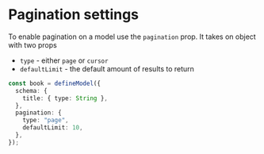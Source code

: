 # Pagination settings

To enable pagination on a model use the `pagination` prop. It takes on object
with two props

- `type` - either `page` or `cursor`
- `defaultLimit` - the default amount of results to return

```typescript
const book = defineModel({
  schema: {
    title: { type: String },
  },
  pagination: {
    type: "page",
    defaultLimit: 10,
  },
});
```
